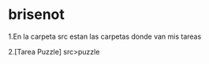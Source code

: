 # brisenot 
1.En la carpeta src estan las carpetas donde van mis tareas 


2.[Tarea Puzzle] src>puzzle
